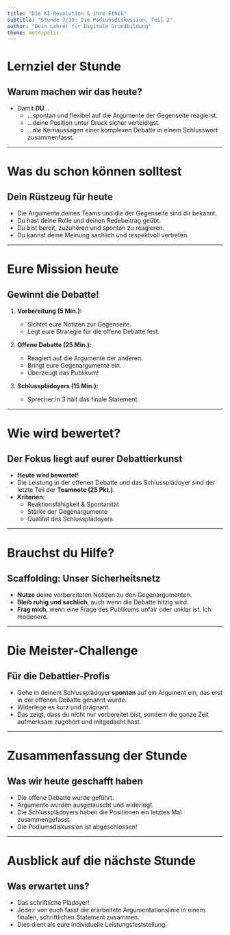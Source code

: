 ```yaml
---
title: "Die KI-Revolution & ihre Ethik"
subtitle: "Stunde 7/10: Die Podiumsdiskussion, Teil 2"
author: "Dein Lehrer für Digitale Grundbildung"
theme: metropolis
---
```


# Lernziel der Stunde

## Warum machen wir das heute?

*   Damit **DU**...
    *   ...spontan und flexibel auf die Argumente der Gegenseite reagierst.
    *   ...deine Position unter Druck sicher verteidigst.
    *   ...die Kernaussagen einer komplexen Debatte in einem Schlusswort zusammenfasst.

---

# Was du schon können solltest

## Dein Rüstzeug für heute

*   Die Argumente deines Teams und die der Gegenseite sind dir bekannt.
*   Du hast deine Rolle und deinen Redebeitrag geübt.
*   Du bist bereit, zuzuhören und spontan zu reagieren.
*   Du kannst deine Meinung sachlich und respektvoll vertreten.

---

# Eure Mission heute

## Gewinnt die Debatte!

1.  **Vorbereitung (5 Min.):**
    *   Sichtet eure Notizen zur Gegenseite.
    *   Legt eure Strategie für die offene Debatte fest.

2.  **Offene Debatte (25 Min.):**
    *   Reagiert auf die Argumente der anderen.
    *   Bringt eure Gegenargumente ein.
    *   Überzeugt das Publikum!

3.  **Schlussplädoyers (15 Min.):**
    *   Sprecher:in 3 hält das finale Statement.

---

# Wie wird bewertet?

## Der Fokus liegt auf eurer Debattierkunst

*   **Heute wird bewertet!**
*   Die Leistung in der offenen Debatte und das Schlussplädoyer sind der letzte Teil der **Teamnote (25 Pkt.)**.
*   **Kriterien:**
    *   Reaktionsfähigkeit & Spontanität
    *   Stärke der Gegenargumente
    *   Qualität des Schlussplädoyers

---

# Brauchst du Hilfe?

## Scaffolding: Unser Sicherheitsnetz

*   **Nutze** deine vorbereiteten Notizen zu den Gegenargumenten.
*   **Bleib ruhig und sachlich**, auch wenn die Debatte hitzig wird.
*   **Frag mich**, wenn eine Frage des Publikums unfair oder unklar ist. Ich moderiere.

---

# Die Meister-Challenge

## Für die Debattier-Profis

*   Gehe in deinem Schlussplädoyer **spontan** auf ein Argument ein, das erst in der offenen Debatte genannt wurde.
*   Widerlege es kurz und prägnant.
*   Das zeigt, dass du nicht nur vorbereitet bist, sondern die ganze Zeit aufmerksam zugehört und mitgedacht hast.

---

# Zusammenfassung der Stunde

## Was wir heute geschafft haben

*   Die offene Debatte wurde geführt.
*   Argumente wurden ausgetauscht und widerlegt.
*   Die Schlussplädoyers haben die Positionen ein letztes Mal zusammengefasst.
*   Die Podiumsdiskussion ist abgeschlossen!

---

# Ausblick auf die nächste Stunde

## Was erwartet uns?

*   Das schriftliche Plädoyer!
*   Jede:r von euch fasst die erarbeitete Argumentationslinie in einem finalen, schriftlichen Statement zusammen.
*   Dies dient als eure individuelle Leistungsfeststellung.

